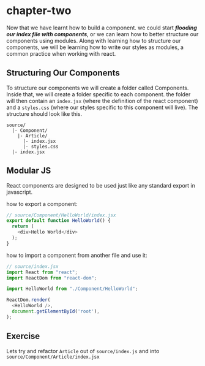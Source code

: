 # chapter-two
Now that we have learnt how to build a component. we could start ***flooding our index file with components***, or we can learn how to better structure our components using modules. Along with learning how to structure our components, we will be learning how to write our styles as modules, a common practice when working with react.

## Structuring Our Components
To structure our components we will create a folder called Components. Inside that, we will create a folder specific to each component. the folder will then contain an `index.jsx` (where the definition of the react component) and a `styles.css` (where our styles specific to this component will live). The structure should look like this.

```
source/
  |- Component/
    |- Article/
      |- index.jsx
      |- styles.css
  |- index.jsx

```

## Modular JS
React components are designed to be used just like any standard export in javascript.

how to export a component:

```js
// source/Component/HelloWorld/index.jsx
export default function HelloWorld() {
  return (
    <div>Hello World</div>
  );
}

```
how to import a component from another file and use it:
```js
// source/index.jsx
import React from "react";
import ReactDom from "react-dom";

import HelloWorld from "./Component/HelloWorld";

ReactDom.render(
  <HelloWorld />,
  document.getElementById('root'),
);

```

## Exercise
Lets try and refactor `Article` out of `source/index.js` and into `source/Component/Article/index.jsx`
